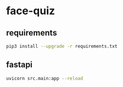 # face-quiz

## requirements

```bash
pip3 install --upgrade -r requirements.txt
```

## fastapi

```bash
uvicorn src.main:app --reload
```
